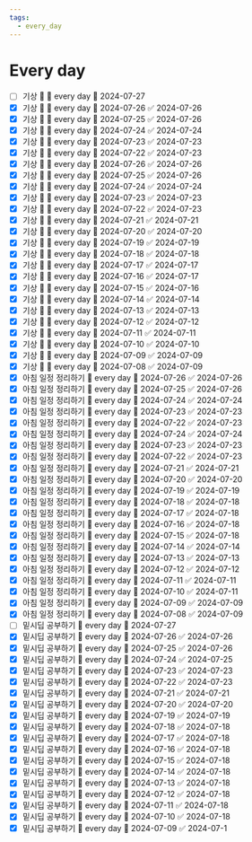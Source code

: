 ```yaml
---
tags:
  - every_day
---
```


# Every day
- [ ] 기상 🔺 🔁 every day 📅 2024-07-27
- [x] 기상 🔺 🔁 every day 📅 2024-07-26 ✅ 2024-07-26
- [x] 기상 🔺 🔁 every day 📅 2024-07-25 ✅ 2024-07-26
- [x] 기상 🔺 🔁 every day 📅 2024-07-24 ✅ 2024-07-24
- [x] 기상 🔺 🔁 every day 📅 2024-07-23 ✅ 2024-07-23
- [x] 기상 🔺 🔁 every day 📅 2024-07-22 ✅ 2024-07-23
- [x] 기상 🔺 🔁 every day 📅 2024-07-26 ✅ 2024-07-26
- [x] 기상 🔺 🔁 every day 📅 2024-07-25 ✅ 2024-07-26
- [x] 기상 🔺 🔁 every day 📅 2024-07-24 ✅ 2024-07-24
- [x] 기상 🔺 🔁 every day 📅 2024-07-23 ✅ 2024-07-23
- [x] 기상 🔺 🔁 every day 📅 2024-07-22 ✅ 2024-07-23
- [x] 기상 🔺 🔁 every day 📅 2024-07-21 ✅ 2024-07-21
- [x] 기상 🔺 🔁 every day 📅 2024-07-20 ✅ 2024-07-20
- [x] 기상 🔺 🔁 every day 📅 2024-07-19 ✅ 2024-07-19
- [x] 기상 🔺 🔁 every day 📅 2024-07-18 ✅ 2024-07-18
- [x] 기상 🔺 🔁 every day 📅 2024-07-17 ✅ 2024-07-17
- [x] 기상 🔺 🔁 every day 📅 2024-07-16 ✅ 2024-07-17
- [x] 기상 🔺 🔁 every day 📅 2024-07-15 ✅ 2024-07-16
- [x] 기상 🔺 🔁 every day 📅 2024-07-14 ✅ 2024-07-14
- [x] 기상 🔺 🔁 every day 📅 2024-07-13 ✅ 2024-07-13
- [x] 기상 🔺 🔁 every day 📅 2024-07-12 ✅ 2024-07-12
- [x] 기상 🔺 🔁 every day 📅 2024-07-11 ✅ 2024-07-11
- [x] 기상 🔺 🔁 every day 📅 2024-07-10 ✅ 2024-07-10
- [x] 기상 🔺 🔁 every day 📅 2024-07-09 ✅ 2024-07-09
- [x] 기상 🔺 🔁 every day 📅 2024-07-08 ✅ 2024-07-09
- [x] 아침 일정 정리하기 🔁 every day 📅 2024-07-26 ✅ 2024-07-26
- [x] 아침 일정 정리하기 🔁 every day 📅 2024-07-25 ✅ 2024-07-26
- [x] 아침 일정 정리하기 🔁 every day 📅 2024-07-24 ✅ 2024-07-24
- [x] 아침 일정 정리하기 🔁 every day 📅 2024-07-23 ✅ 2024-07-23
- [x] 아침 일정 정리하기 🔁 every day 📅 2024-07-22 ✅ 2024-07-23
- [x] 아침 일정 정리하기 🔁 every day 📅 2024-07-24 ✅ 2024-07-24
- [x] 아침 일정 정리하기 🔁 every day 📅 2024-07-23 ✅ 2024-07-23
- [x] 아침 일정 정리하기 🔁 every day 📅 2024-07-22 ✅ 2024-07-23
- [x] 아침 일정 정리하기 🔁 every day 📅 2024-07-21 ✅ 2024-07-21
- [x] 아침 일정 정리하기 🔁 every day 📅 2024-07-20 ✅ 2024-07-20
- [x] 아침 일정 정리하기 🔁 every day 📅 2024-07-19 ✅ 2024-07-19
- [x] 아침 일정 정리하기 🔁 every day 📅 2024-07-18 ✅ 2024-07-18
- [x] 아침 일정 정리하기 🔁 every day 📅 2024-07-17 ✅ 2024-07-18
- [x] 아침 일정 정리하기 🔁 every day 📅 2024-07-16 ✅ 2024-07-18
- [x] 아침 일정 정리하기 🔁 every day 📅 2024-07-15 ✅ 2024-07-18
- [x] 아침 일정 정리하기 🔁 every day 📅 2024-07-14 ✅ 2024-07-14
- [x] 아침 일정 정리하기 🔁 every day 📅 2024-07-13 ✅ 2024-07-13
- [x] 아침 일정 정리하기 🔁 every day 📅 2024-07-12 ✅ 2024-07-12
- [x] 아침 일정 정리하기 🔁 every day 📅 2024-07-11 ✅ 2024-07-11
- [x] 아침 일정 정리하기 🔁 every day 📅 2024-07-10 ✅ 2024-07-11
- [x] 아침 일정 정리하기 🔁 every day 📅 2024-07-09 ✅ 2024-07-09
- [x] 아침 일정 정리하기 🔁 every day 📅 2024-07-08 ✅ 2024-07-09
- [ ] 밑시딥 공부하기 🔁 every day 📅 2024-07-27
- [x] 밑시딥 공부하기 🔁 every day 📅 2024-07-26 ✅ 2024-07-26
- [x] 밑시딥 공부하기 🔁 every day 📅 2024-07-25 ✅ 2024-07-26
- [x] 밑시딥 공부하기 🔁 every day 📅 2024-07-24 ✅ 2024-07-25
- [x] 밑시딥 공부하기 🔁 every day 📅 2024-07-23 ✅ 2024-07-23
- [x] 밑시딥 공부하기 🔁 every day 📅 2024-07-22 ✅ 2024-07-23
- [x] 밑시딥 공부하기 🔁 every day 📅 2024-07-21 ✅ 2024-07-21
- [x] 밑시딥 공부하기 🔁 every day 📅 2024-07-20 ✅ 2024-07-20
- [x] 밑시딥 공부하기 🔁 every day 📅 2024-07-19 ✅ 2024-07-19
- [x] 밑시딥 공부하기 🔁 every day 📅 2024-07-18 ✅ 2024-07-18
- [x] 밑시딥 공부하기 🔁 every day 📅 2024-07-17 ✅ 2024-07-18
- [x] 밑시딥 공부하기 🔁 every day 📅 2024-07-16 ✅ 2024-07-18
- [x] 밑시딥 공부하기 🔁 every day 📅 2024-07-15 ✅ 2024-07-18
- [x] 밑시딥 공부하기 🔁 every day 📅 2024-07-14 ✅ 2024-07-18
- [x] 밑시딥 공부하기 🔁 every day 📅 2024-07-13 ✅ 2024-07-18
- [x] 밑시딥 공부하기 🔁 every day 📅 2024-07-12 ✅ 2024-07-18
- [x] 밑시딥 공부하기 🔁 every day 📅 2024-07-11 ✅ 2024-07-18
- [x] 밑시딥 공부하기 🔁 every day 📅 2024-07-10 ✅ 2024-07-18
- [x] 밑시딥 공부하기 🔁 every day 📅 2024-07-09 ✅ 2024-07-1 